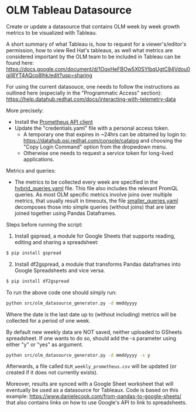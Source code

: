 # OLM Tableau Datasource
Create or update a datasource that contains OLM week by week growth metrics to be visualized with Tableau.

A short summary of what Tableau is, how to request for a viewer's/editor's permission, how to view Red Hat's tableaus, as well what metrics are considered important by the OLM team to be included in Tableau can be found here:
https://docs.google.com/document/d/1OqxHeFBOw5X0SYlbqUgtC84Vdou0qjI8YT4AQcp8lhk/edit?usp=sharing

For using the current datasouce, one needs to follow the instructions as outlined here (especially in the "Programmatic Access" section):
https://help.datahub.redhat.com/docs/interacting-with-telemetry-data

More precisely:

* Install the [Prometheus API client](https://github.com/prometheus/client_python)
* Update the "credentials.yaml" file with a personal access token.
    * A temporary one that expires in ~24hrs can be obtained by login to:
    https://datahub.psi.redhat.com/console/catalog and choosing the "Copy Login Command" option
    from the dropwdown menu.
    * Otherwise one needs to request a service token for long-lived applications.

Metrics and queries:
* The metrics to be collected every week are specified in the [hybrid_queries.yaml](hybrid_queries.yaml) file. This file also includes the relevant PromQL queries.
As most OLM specific metrics involve joins over multiple metrics, that usually result in timeouts, the file [smaller_queries.yaml](smaller_queries2.yaml) decomposes those
into simple queries (without joins) that are later joined together using Pandas Dataframes.

Steps before running the script:
1. Install gspread, a module for Google Sheets that supports reading, editing and sharing a spreadsheet:

```bash
$ pip install gspread
```

2. Install df2gspread, a module that transforms Pandas dataframes into Google Spreadsheets and vice versa.

```bash
$ pip install df2gspread
```

To run the above code one should simply run:
```bash
python src/olm_datasource_generator.py -d mmddyyyy
```
Where the date is the last date up to (without including) metrics will be collected for
a period of one week.

By default new weekly data are NOT saved, neither uploaded to GSheets spreadsheet. If one wants to do so,
should add the -s parameter using either "y" or "yes" as argument.
```bash
python src/olm_datasource_generator.py -d mmddyyyy -s y
```

Afterwards, a file called `OLM_weekly_prometheus.csv` will be updated (or created if it does not currently exists).

Moreover, results are synced with a Google Sheet worksheet that will eventually be used as a datasource for Tableaux.
Code is based on this example: https://www.danielecook.com/from-pandas-to-google-sheets/
that also contains links on how to use Google's API to link to spreadsheets.
